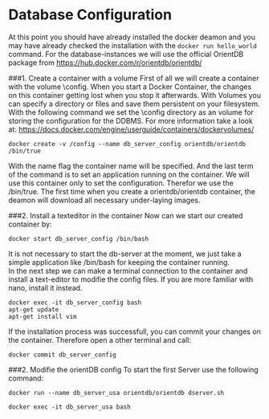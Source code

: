 # Database Configuration

At this point you should have already installed the docker deamon and you may have already checked the installation with the `docker run hello_world` command.
For the database-instances we will use the official OrientDB package from 
https://hub.docker.com/r/orientdb/orientdb/  

###1. Create a container with a volume
First of all we will create a container with the volume \config. When you start a Docker Container, the changes on this container getting lost when you stop it afterwards. With Volumes you can specify a directory or files and save them persistent on your filesystem. With the following command we set the \config directory as an volume for storing the configuration for the DDBMS.
For more information take a look at:
https://docs.docker.com/engine/userguide/containers/dockervolumes/
    
    docker create -v /config --name db_server_config orientdb/orientdb /bin/true

With the name flag the container name will be specified. And the last term of the command is to set an application running on the container. We will use this container only to set the configuration. Therefor we use the /bin/true.
The first time when you create a orientdb/orientdb container, the deamon will download all necessary under-laying images.

###2. Install a texteditor in the container 
Now can we start our created container by:

    docker start db_server_config /bin/bash

It is not necessary to start the db-server at the moment, we just take a simple application like /bin/bash for keeping the container running.  
In the next step we can make a terminal connection to the container and install a text-editor to modifie the config files. If you are more familiar with nano, install it instead. 
    
    docker exec -it db_server_config bash
    apt-get update
    apt-get install vim

If the installation process was successfull, you can commit your changes on the container. Therefore open a other terminal and call:

    docker commit db_server_config

###2. Modifie the orientDB config
To start the first Server use the following command:
```
docker run --name db_server_usa orientdb/orientdb dserver.sh
```



```
docker exec -it db_server_usa bash
```




